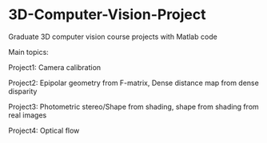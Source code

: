 # 3D-Computer-Vision-Project
Graduate 3D computer vision course projects with Matlab code

Main topics:

Project1: Camera calibration

Project2: Epipolar geometry from F-matrix, Dense distance map from dense disparity

Project3: Photometric stereo/Shape from shading, shape from shading from real images

Project4: Optical flow
